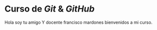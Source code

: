 # Curso de _Git_ & _GitHub_

Hola soy tu amigo Y docente francisco mardones bienvenidos a mi curso.
